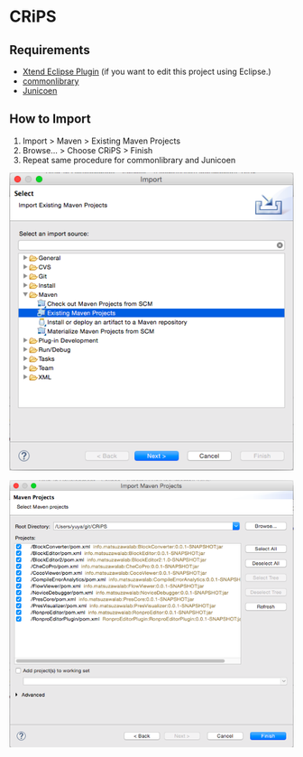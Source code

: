 CRiPS
=====
## Requirements
- [Xtend Eclipse Plugin](http://www.eclipse.org/xtend/download.html) (if you want to edit this project using Eclipse.)
- [commonlibrary](https://github.com/macc704/commonlibrary)
- [Junicoen](https://github.com/UnicoenProject/Junicoen)

## How to Import
1. Import > Maven > Existing Maven Projects
1. Browse... > Choose CRiPS > Finish
1. Repeat same procedure for commonlibrary and Junicoen

![import](img/import.png)

![browse](img/projectBrowse.png)